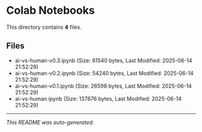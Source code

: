 # Colab Notebooks

This directory contains **4** files.

## Files

- ai-vs-human-v0.3.ipynb (Size: 81540 bytes, Last Modified: 2025-06-14 21:52:29)
- ai-vs-human-v0.2.ipynb (Size: 54240 bytes, Last Modified: 2025-06-14 21:52:29)
- ai-vs-human-v0.1.ipynb (Size: 26598 bytes, Last Modified: 2025-06-14 21:52:29)
- ai-vs-human.ipynb (Size: 137876 bytes, Last Modified: 2025-06-14 21:52:29)

---
*This README was auto-generated.*
